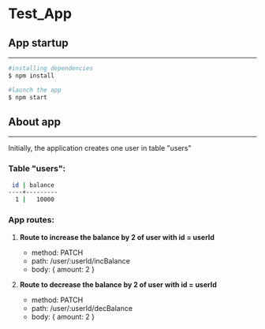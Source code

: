 
# Test_App

## App startup
****

```bash
#installing dependencies
$ npm install

#launch the app
$ npm start
```

## About app
****

Initially, the application creates one user in table "users"

### Table "users":
```bash
 id | balance 
----+---------
  1 |   10000
```

### App routes:
1. **Route to increase the balance by 2 of user with id = userId**
    - method: PATCH
    - path: /user/:userId/incBalance
    - body: { amount: 2 }
    
2. **Route to decrease the balance by 2 of user with id = userId**
    - method: PATCH
    - path: /user/:userId/decBalance
    - body: { amount: 2 }
